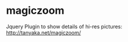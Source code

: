 magiczoom
=========

Jquery Plugin to show details of hi-res pictures: http://tanyaka.net/magiczoom/
